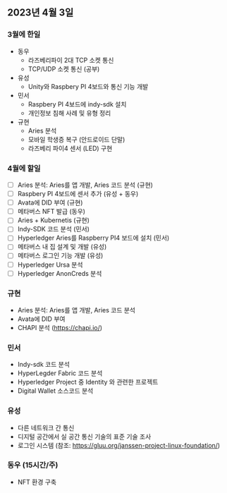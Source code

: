 ## 2023년 4월 3일

### 3월에 한일 

* 동우
  - 라즈베리파이 2대 TCP 소켓 통신
  - TCP/UDP 소켓 통신 (공부)
* 유성
  - Unity와 Raspbery PI 4보드와 통신 기능 개발 
* 민서
  - Raspbery PI 4보드에 indy-sdk 설치
  - 개인정보 침해 사례 및 유형 정리
* 규현 
  - Aries 분석 
  - 모바일 학생증 복구 (안드로이드 단말)
  - 라즈베리 파이4 센서 (LED) 구현

### 4월에 할일
- [ ] Aries 분석: Aries를 앱 개발, Aries 코드 분석 (규현)
- [ ] Raspbery PI 4보드에 센서 추가 (유성 + 동우)
- [ ] Avata에 DID 부여 (규현)
- [ ] 메타버스 NFT 발급 (동우)
- [ ] Aries + Kubernetis (규현)
- [ ] Indy-SDK 코드 분석 (민서)
- [ ] Hyperledger Aries를 Raspberry PI4 보드에 설치 (민서)
- [ ] 메타버스 내 집 설계 및 개발 (유성)
- [ ] 메타버스 로그인 기능 개발 (유성)
- [ ] Hyperledger Ursa 분석
- [ ] Hyperledger AnonCreds 분석 

### 규현 
  - Aries 분석: Aries를 앱 개발, Aries 코드 분석
  - Avata에 DID 부여
  - CHAPI 분석 (https://chapi.io/)

### 민서
 - Indy-sdk 코드 분석
 - HyperLegder Fabric 코드 분석 
 - Hyperledger Project 중 Identity 와 관련한 프로젝트
 - Digital Wallet 소스코드 분석 
 
### 유성 
 - 다른 네트워크 간 통신
 - 디지털 공간에서 실 공간 통신 기술의 표준 기술 조사 
 - 로그인 시스템 (참조: https://gluu.org/janssen-project-linux-foundation/)
 
### 동우 (15시간/주)
 - NFT 환경 구축 


